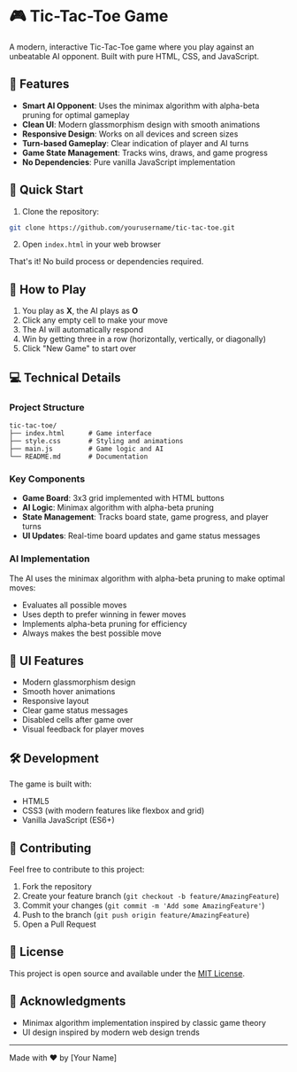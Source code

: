 # 🎮 Tic-Tac-Toe Game

A modern, interactive Tic-Tac-Toe game where you play against an unbeatable AI opponent. Built with pure HTML, CSS, and JavaScript.

## 🎯 Features

- **Smart AI Opponent**: Uses the minimax algorithm with alpha-beta pruning for optimal gameplay
- **Clean UI**: Modern glassmorphism design with smooth animations
- **Responsive Design**: Works on all devices and screen sizes
- **Turn-based Gameplay**: Clear indication of player and AI turns
- **Game State Management**: Tracks wins, draws, and game progress
- **No Dependencies**: Pure vanilla JavaScript implementation

## 🚀 Quick Start

1. Clone the repository:
```bash
git clone https://github.com/yourusername/tic-tac-toe.git
```

2. Open `index.html` in your web browser

That's it! No build process or dependencies required.

## 🎲 How to Play

1. You play as **X**, the AI plays as **O**
2. Click any empty cell to make your move
3. The AI will automatically respond
4. Win by getting three in a row (horizontally, vertically, or diagonally)
5. Click "New Game" to start over

## 💻 Technical Details

### Project Structure
```
tic-tac-toe/
├── index.html      # Game interface
├── style.css       # Styling and animations
├── main.js         # Game logic and AI
└── README.md       # Documentation
```

### Key Components

- **Game Board**: 3x3 grid implemented with HTML buttons
- **AI Logic**: Minimax algorithm with alpha-beta pruning
- **State Management**: Tracks board state, game progress, and player turns
- **UI Updates**: Real-time board updates and game status messages

### AI Implementation

The AI uses the minimax algorithm with alpha-beta pruning to make optimal moves:
- Evaluates all possible moves
- Uses depth to prefer winning in fewer moves
- Implements alpha-beta pruning for efficiency
- Always makes the best possible move

## 🎨 UI Features

- Modern glassmorphism design
- Smooth hover animations
- Responsive layout
- Clear game status messages
- Disabled cells after game over
- Visual feedback for player moves

## 🛠️ Development

The game is built with:
- HTML5
- CSS3 (with modern features like flexbox and grid)
- Vanilla JavaScript (ES6+)

## 🤝 Contributing

Feel free to contribute to this project:
1. Fork the repository
2. Create your feature branch (`git checkout -b feature/AmazingFeature`)
3. Commit your changes (`git commit -m 'Add some AmazingFeature'`)
4. Push to the branch (`git push origin feature/AmazingFeature`)
5. Open a Pull Request

## 📝 License

This project is open source and available under the [MIT License](LICENSE).

## 🙏 Acknowledgments

- Minimax algorithm implementation inspired by classic game theory
- UI design inspired by modern web design trends

---

Made with ❤️ by [Your Name]
